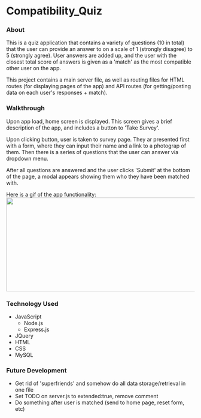 # Compatibility_Quiz

### About

This is a quiz application that contains a variety of questions (10 in total) that the user can provide an answer to on a scale of 1 (strongly disagree) to 5 (strongly agree). User answers are added up, and the user with the closest total score of answers is given as a 'match' as the most compatible other user on the app. 

This project contains a main server file, as well as routing files for HTML routes (for displaying pages of the app) and API routes (for getting/posting data on each user's responses + match). 

### Walkthrough

Upon app load, home screen is displayed. This screen gives a brief description of the app, and includes a button to 'Take Survey'.

Upon clicking button, user is taken to survey page. They ar presented first with a form, where they can input their name and a link to a photograp of them. Then there is a series of questions that the user can answer via dropdown menu. 

After all questions are answered and the user clicks 'Submit' at the bottom of the page, a modal appears showing them who they have been matched with. 

Here is a gif of the app functionality:
<br>
<img src="app/public/assets/readme_1.gif" width="600" height="250"/>

### Technology Used

* JavaScript
  * Node.js
  * Express.js
* JQuery
* HTML
* CSS
* MySQL
  
### Future Development

* Get rid of 'superfriends' and somehow do all data storage/retrieval in one file
* Set TODO on server.js to extended:true, remove comment
* Do something after user is matched (send to home page, reset form, etc)
